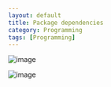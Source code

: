 ```yaml
---
layout: default
title: Package dependencies
category: Programming
tags: [Programming]
---
```


![image](https://github.com/sbibek086/write-the-docs/assets/11883023/482df31b-655e-4629-af74-31209c7d35b1)

![image](https://github.com/sbibek086/write-the-docs/assets/11883023/0e312c11-9de3-487d-b69d-00134f8aeace)
